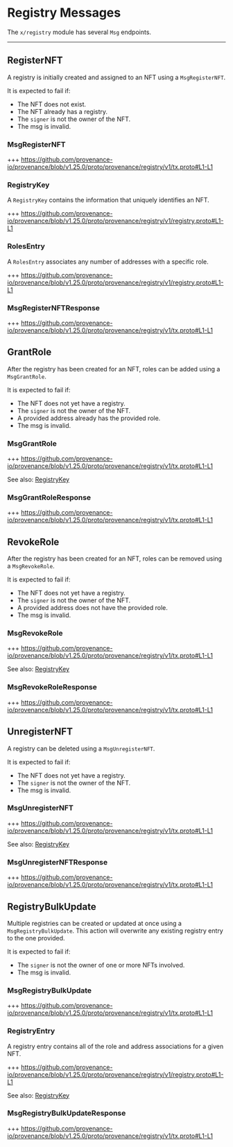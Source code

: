 # Registry Messages

The `x/registry` module has several `Msg` endpoints.

---
<!-- TOC 2 2 -->


## RegisterNFT

A registry is initially created and assigned to an NFT using a `MsgRegisterNFT`.

It is expected to fail if:
* The NFT does not exist.
* The NFT already has a registry.
* The `signer` is not the owner of the NFT.
* The msg is invalid.

### MsgRegisterNFT

+++ https://github.com/provenance-io/provenance/blob/v1.25.0/proto/provenance/registry/v1/tx.proto#L1-L1

### RegistryKey

A `RegistryKey` contains the information that uniquely identifies an NFT.

+++ https://github.com/provenance-io/provenance/blob/v1.25.0/proto/provenance/registry/v1/registry.proto#L1-L1

### RolesEntry

A `RolesEntry` associates any number of addresses with a specific role.

+++ https://github.com/provenance-io/provenance/blob/v1.25.0/proto/provenance/registry/v1/registry.proto#L1-L1

### MsgRegisterNFTResponse

+++ https://github.com/provenance-io/provenance/blob/v1.25.0/proto/provenance/registry/v1/tx.proto#L1-L1


## GrantRole

After the registry has been created for an NFT, roles can be added using a `MsgGrantRole`.

It is expected to fail if:
* The NFT does not yet have a registry.
* The `signer` is not the owner of the NFT.
* A provided address already has the provided role.
* The msg is invalid.

### MsgGrantRole

+++ https://github.com/provenance-io/provenance/blob/v1.25.0/proto/provenance/registry/v1/tx.proto#L1-L1

See also: [RegistryKey](#registrykey)

### MsgGrantRoleResponse

+++ https://github.com/provenance-io/provenance/blob/v1.25.0/proto/provenance/registry/v1/tx.proto#L1-L1


## RevokeRole

After the registry has been created for an NFT, roles can be removed using a `MsgRevokeRole`.

It is expected to fail if:
* The NFT does not yet have a registry.
* The `signer` is not the owner of the NFT.
* A provided address does not have the provided role.
* The msg is invalid.

### MsgRevokeRole

+++ https://github.com/provenance-io/provenance/blob/v1.25.0/proto/provenance/registry/v1/tx.proto#L1-L1

See also: [RegistryKey](#registrykey)

### MsgRevokeRoleResponse

+++ https://github.com/provenance-io/provenance/blob/v1.25.0/proto/provenance/registry/v1/tx.proto#L1-L1


## UnregisterNFT

A registry can be deleted using a `MsgUnregisterNFT`.

It is expected to fail if:
* The NFT does not yet have a registry.
* The `signer` is not the owner of the NFT.
* The msg is invalid.

### MsgUnregisterNFT

+++ https://github.com/provenance-io/provenance/blob/v1.25.0/proto/provenance/registry/v1/tx.proto#L1-L1

See also: [RegistryKey](#registrykey)

### MsgUnregisterNFTResponse

+++ https://github.com/provenance-io/provenance/blob/v1.25.0/proto/provenance/registry/v1/tx.proto#L1-L1


## RegistryBulkUpdate

Multiple registries can be created or updated at once using a `MsgRegistryBulkUpdate`.
This action will overwrite any existing registry entry to the one provided.

It is expected to fail if:
* The `signer` is not the owner of one or more NFTs involved.
* The msg is invalid.

### MsgRegistryBulkUpdate

+++ https://github.com/provenance-io/provenance/blob/v1.25.0/proto/provenance/registry/v1/tx.proto#L1-L1

### RegistryEntry

A registry entry contains all of the role and address associations for a given NFT.

+++ https://github.com/provenance-io/provenance/blob/v1.25.0/proto/provenance/registry/v1/registry.proto#L1-L1

See also: [RegistryKey](#registrykey)

### MsgRegistryBulkUpdateResponse

+++ https://github.com/provenance-io/provenance/blob/v1.25.0/proto/provenance/registry/v1/tx.proto#L1-L1
